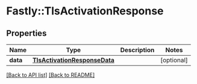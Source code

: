 # Fastly::TlsActivationResponse

## Properties

| Name | Type | Description | Notes |
| ---- | ---- | ----------- | ----- |
| **data** | [**TlsActivationResponseData**](TlsActivationResponseData.md) |  | [optional] |

[[Back to API list]](../../README.md#endpoints) [[Back to README]](../../README.md)

